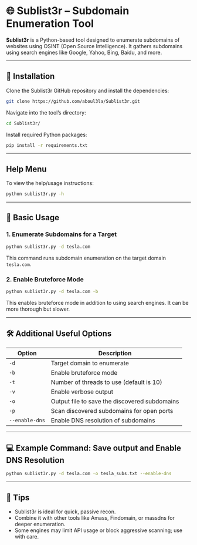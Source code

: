 # 🌐 Sublist3r – Subdomain Enumeration Tool

**Sublist3r** is a Python-based tool designed to enumerate subdomains of websites using OSINT (Open Source Intelligence). It gathers subdomains using search engines like Google, Yahoo, Bing, Baidu, and more.

---

## 🔧 Installation

Clone the Sublist3r GitHub repository and install the dependencies:
```bash
git clone https://github.com/aboul3la/Sublist3r.git
```

Navigate into the tool’s directory:
```bash
cd Sublist3r/
```

Install required Python packages:
```bash
pip install -r requirements.txt
```

---

##  Help Menu

To view the help/usage instructions:
```bash
python sublist3r.py -h
```

---

## 🧪 Basic Usage

### 1. Enumerate Subdomains for a Target
```bash
python sublist3r.py -d tesla.com
```
This command runs subdomain enumeration on the target domain `tesla.com`.

### 2. Enable Bruteforce Mode
```bash
python sublist3r.py -d tesla.com -b
```
This enables bruteforce mode in addition to using search engines. It can be more thorough but slower.

---

## 🛠️ Additional Useful Options

| Option         | Description                                       |
|----------------|---------------------------------------------------|
| `-d`           | Target domain to enumerate                        |
| `-b`           | Enable bruteforce mode                            |
| `-t`           | Number of threads to use (default is 10)          |
| `-v`           | Enable verbose output                             |
| `-o`           | Output file to save the discovered subdomains     |
| `-p`           | Scan discovered subdomains for open ports         |
| `--enable-dns` | Enable DNS resolution of subdomains              |

---

## 💻 Example Command: Save output and Enable DNS Resolution
```bash
python sublist3r.py -d tesla.com -o tesla_subs.txt --enable-dns
```

---

## 🔧 Tips
- Sublist3r is ideal for quick, passive recon.
- Combine it with other tools like Amass, Findomain, or massdns for deeper enumeration.
- Some engines may limit API usage or block aggressive scanning; use with care.

